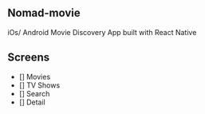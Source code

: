 ## Nomad-movie

iOs/ Android Movie Discovery App built with React Native

## Screens

- [] Movies
- [] TV Shows
- [] Search
- [] Detail